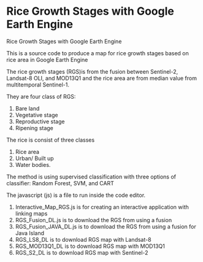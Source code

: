# Rice Growth Stages with Google Earth Engine
 Rice Growth Stages with Google Earth Engine


This is a source code to produce a map for rice growth stages based on rice area in Google Earth Engine

The rice growth stages (RGS)is from the fusion between Sentinel-2, Landsat-8 OLI, and MOD13Q1 and the rice area are from median value from multitemporal Sentinel-1.

They are four class of RGS:
1. Bare land
2. Vegetative stage
3. Reproductive stage
4. Ripening stage

The rice is consist of three classes
1. Rice area
2. Urban/ Built up
3. Water bodies.


The method is using supervised classification with three options of classifier: Random Forest, SVM, and CART

The javascript (js) is a file to run inside the code editor.

1. Interactive_Map_RGS.js is for creating an interactive application with linking maps
2. RGS_Fusion_DL.js is to download the RGS from using a fusion 
3. RGS_Fusion_JAVA_DL.js is to download the RGS from using a fusion for Java Island
4. RGS_LS8_DL is to download RGS map with Landsat-8
5. RGS_MOD13Q1_DL is to download RGS map with MOD13Q1
6. RGS_S2_DL is to download RGS map with Sentinel-2
